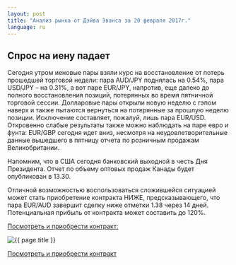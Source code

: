 ```yaml
---
layout: post
title: "Анализ рынка от Дэйва Эванса за 20 февраля 2017г."
language: ru
---
```

## Спрос на иену падает

Сегодня утром иеновые пары взяли курс на восстановление от потерь прошедшей торговой недели: пара AUD/JPY поднялась на 0.54%, пара USD/JPY – на 0.31%, а вот паре EUR/JPY, напротив, еще далеко до полного восстановления позиций, потерянных во время пятничной торговой сессии. 
Долларовые пары открыли новую неделю с гэпом наверх и также пытаются вернуться на потерянные за прошлую неделю позиции. Исключение составляет, пожалуй, лишь пара EUR/USD.
Откровенно слабые результаты также можно наблюдать на паре евро и фунта: EUR/GBP сегодня идет вниз, несмотря на неудовлетворительные данные вышедшего в пятницу отчета по розничным продажам Великобритании.

Напомним, что в США сегодня банковский выходной в честь Дня Президента. 
Отчет по объему оптовых продаж Канады будет опубликован в 13.30. 

Отличной возможностью воспользоваться сложившейся ситуацией может стать приобретение контракта НИЖЕ, предсказывающего, что пара EUR/AUD завершит сделку ниже отметки 1.38 через 14 дней. Потенциальная прибыль от контракта может составить до 120%.


<a href="http://record.binary.com/_bivVDfg8lHux76XffYA0JmNd7ZgqdRLk/1/?market=forex&underlying=frxEURAUD&formname=higherlower&duration_amount=14&duration_units=d&amount=10&amount_type=payout&expiry_type=duration&barrier=1.38&s=1&t=GLSWZ2TpNW7xTbFfux5qQp0co5lt24DG" target="_blank">Посмотреть и приобрести контракт:</a>

<img src="{{ site.url }}/images/20-feb-2017_RU.png" alt="{{ page.title }}"  title="{{ page.title }}">

<a href="%LINK%%?https://www.binary.com/d/trade.cgi?market=forex&underlying=frxEURAUD&formname=higherlower&duration_amount=14&duration_units=d&amount=10&amount_type=payout&expiry_type=duration&barrier=1.38&s=1&t=GLSWZ2TpNW7xTbFfux5qQp0co5lt24DG" target="_blank">Посмотреть и приобрести контракт</a>